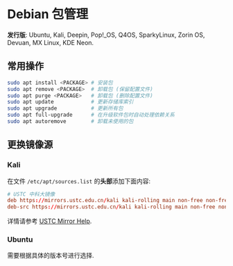 # Debian 包管理

**发行版**: Ubuntu, Kali, Deepin, Pop!_OS, Q4OS, SparkyLinux, Zorin OS, Devuan, MX Linux, KDE Neon.  

## 常用操作

```sh
sudo apt install <PACKAGE> # 安装包
sudo apt remove <PACKAGE>  # 卸载包 (保留配置文件)
sudo apt purge <PACKAGE>   # 卸载包 (删除配置文件)
sudo apt update            # 更新存储库索引
sudo apt upgrade           # 更新所有包
sudo apt full-upgrade      # 在升级软件包时自动处理依赖关系
sudo apt autoremove        # 卸载未使用的包
```

## 更换镜像源

### Kali

在文件 `/etc/apt/sources.list` 的**头部**添加下面内容:

```conf
# USTC 中科大镜像
deb https://mirrors.ustc.edu.cn/kali kali-rolling main non-free non-free-firmware contrib
deb-src https://mirrors.ustc.edu.cn/kali kali-rolling main non-free non-free-firmware contrib
```

详情请参考 [USTC Mirror Help](https://mirrors.ustc.edu.cn/help/kali.html).

### Ubuntu

需要根据具体的版本号进行选择.

